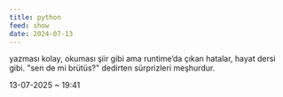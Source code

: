 ```yaml
---
title: python
feed: show
date: 2024-07-13
---
```


yazması kolay, okuması şiir gibi ama runtime’da çıkan hatalar, hayat dersi gibi. "sen de mi brütüs?" dedirten sürprizleri meşhurdur.

13-07-2025 ~ 19:41

<!-- LikeBtn.com BEGIN -->
<span class="likebtn-wrapper" data-theme="google" data-lang="tr" data-i18n_like="+"></span>
<script>(function(d,e,s){if(d.getElementById("likebtn_wjs"))return;a=d.createElement(e);m=d.getElementsByTagName(e)[0];a.async=1;a.id="likebtn_wjs";a.src=s;m.parentNode.insertBefore(a, m)})(document,"script","//w.likebtn.com/js/w/widget.js");</script>
<!-- LikeBtn.com END -->

